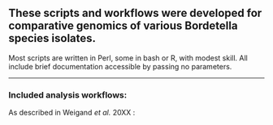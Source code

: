 ## These scripts and workflows were developed for comparative genomics of various Bordetella species isolates.  
Most scripts are written in Perl, some in bash or R, with modest skill. All include brief documentation accessible by passing no parameters.

------
### Included analysis workflows:  
As described in Weigand *et al.* 20XX :  
